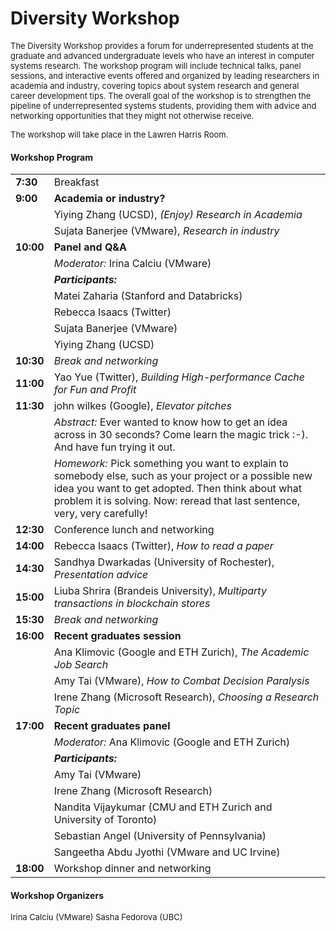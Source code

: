 
# Diversity Workshop

<font size="2.5">
The Diversity Workshop provides a forum for underrepresented students at the
graduate and advanced undergraduate levels who have an interest in computer
systems research. The workshop program will include technical talks, panel
sessions, and interactive events offered and organized by leading researchers in
academia and industry, covering topics about system research and general career
development tips. The overall goal of the workshop is to strengthen the pipeline
of underrepresented systems students, providing them with advice and networking
opportunities that they might not otherwise receive.   
  
The workshop will take place in the Lawren Harris Room. 
</font>


#### Workshop Program
<font size="2.5">

|                               |                          |
| ------------------------------|:-------------------------|
| **7:30**                      | Breakfast                |
| **9:00**                      | __Academia or industry?__ |
|                               | Yiying Zhang (UCSD), *(Enjoy) Research in Academia*     |
|                               | Sujata Banerjee (VMware), *Research in industry*  |
| **10:00**                     | __Panel and Q&A__ |
|                               | *Moderator:* Irina Calciu (VMware)|
|                               | *__Participants:__* |
|                               | Matei Zaharia (Stanford and Databricks) |
|                               | Rebecca Isaacs (Twitter) |
|                               | Sujata Banerjee (VMware) |
|                               | Yiying Zhang (UCSD) |
| **10:30**                     | *Break and networking*   |
| **11:00**                     | Yao Yue (Twitter), *Building High-performance Cache for Fun and Profit* |
| **11:30**                     | john wilkes (Google), *Elevator pitches* |
| &nbsp;                        | *Abstract:* Ever wanted to know how to get an idea across in 30 seconds?  Come learn the magic trick :-).  And have fun trying it out.|
| &nbsp;                        | *Homework:* Pick something you want to explain to somebody else, such as your project or a possible new idea you want to get adopted. Then think about what problem it is solving.  Now: reread that last sentence, very, very carefully! |
| **12:30**                     | Conference lunch and networking     |
| **14:00**                     | Rebecca Isaacs (Twitter), *How to read a paper* |
| **14:30**                     | Sandhya Dwarkadas (University of Rochester), *Presentation advice* |
| **15:00**                     | Liuba Shrira (Brandeis University), *Multiparty transactions in blockchain stores* |
| **15:30**                     | *Break and networking*   |
| **16:00**                     | __Recent graduates session__ |
|                               | Ana Klimovic (Google and ETH Zurich), *The Academic Job Search*|
|                               | Amy Tai (VMware), *How to Combat Decision Paralysis* |
|                               | Irene Zhang (Microsoft Research), *Choosing a Research Topic*|
| **17:00**                     | __Recent graduates panel__ |
|                               | *Moderator:* Ana Klimovic (Google and ETH Zurich)|
|                               | *__Participants:__* |
|                               | Amy Tai (VMware) |
|                               | Irene Zhang (Microsoft Research) |
|                               | Nandita Vijaykumar (CMU and ETH Zurich and University of Toronto) |
|                               | Sebastian Angel (University of Pennsylvania) |
|                               | Sangeetha Abdu Jyothi (VMware and UC Irvine) |
| **18:00**                     | Workshop dinner and networking    |




</font>



#### Workshop Organizers 

<font size="2.5">
Irina Calciu (VMware)   
Sasha Fedorova (UBC)   
</font>
